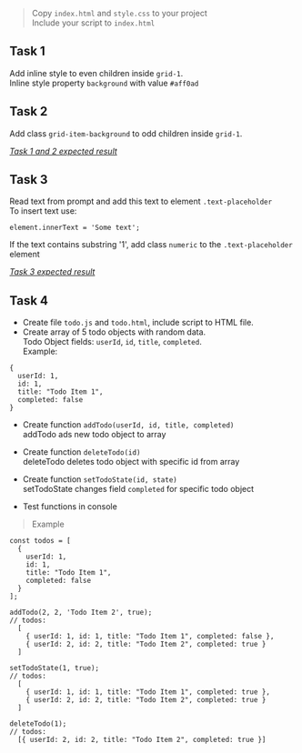 > Copy `index.html` and `style.css` to your project  
Include your script to `index.html`

## Task 1
Add inline style to even children inside `grid-1`.  
Inline style property `background` with value `#aff0ad`

## Task 2
Add class `grid-item-background` to odd children inside `grid-1`. 

_[Task 1 and 2 expected result](http://prntscr.com/syhfwk)_

## Task 3
Read text from prompt and add this text to element `.text-placeholder`  
To insert text use:  
```
element.innerText = 'Some text';
```
If the text contains substring '1', add class `numeric` to the `.text-placeholder` element

_[Task 3 expected result](http://prntscr.com/syhq2g)_


## Task 4
- Create file `todo.js` and `todo.html`, include script to HTML file.  
- Create array of 5 todo objects with random data.  
Todo Object fields: `userId`, `id`, `title`, `completed`.   
Example:   
```
{
  userId: 1,
  id: 1,
  title: "Todo Item 1",
  completed: false
}
```

- Create function `addTodo(userId, id, title, completed)`  
  addTodo ads new todo object to array

- Create function `deleteTodo(id)`  
  deleteTodo deletes todo object with specific id from array

- Create function `setTodoState(id, state)`  
  setTodoState changes field `completed` for specific todo object
  
- Test functions in console

> Example 
```
const todos = [
  {
    userId: 1,
    id: 1,
    title: "Todo Item 1",
    completed: false
  }
];

addTodo(2, 2, 'Todo Item 2', true);
// todos:
  [
    { userId: 1, id: 1, title: "Todo Item 1", completed: false },
    { userId: 2, id: 2, title: "Todo Item 2", completed: true }
  ]

setTodoState(1, true);
// todos:
  [
    { userId: 1, id: 1, title: "Todo Item 1", completed: true },
    { userId: 2, id: 2, title: "Todo Item 2", completed: true }
  ]
  
deleteTodo(1);
// todos:
  [{ userId: 2, id: 2, title: "Todo Item 2", completed: true }]
```
